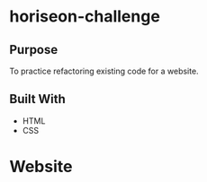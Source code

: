 # horiseon-challenge

## Purpose
To practice refactoring existing code for a website.

## Built With
* HTML
* CSS

# Website

